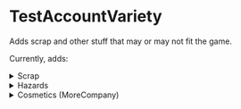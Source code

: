 # TestAccountVariety

Adds scrap and other stuff that may or may not fit the game.

Currently, adds:

<details>
<summary>Scrap</summary>

- Throwable Cube
- Yippee
- Ship Toy
- Webley Pyramid
- Pikachu

</details>

<details>
<summary>Hazards</summary>

- Propulsion Mine
- Gift Mimic

</details>

<details>
<summary>Cosmetics (MoreCompany)</summary>

- Shoulder Cube
- Cube Head

</details>